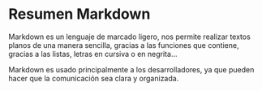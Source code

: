 # Resumen Markdown
Markdown es un lenguaje de marcado ligero, nos permite realizar textos planos de una manera sencilla, gracias a las funciones que contiene, gracias a las listas, letras en cursiva o en negrita...

Markdown es usado principalmente a los desarrolladores, ya que pueden hacer que la comunicación sea clara y organizada.